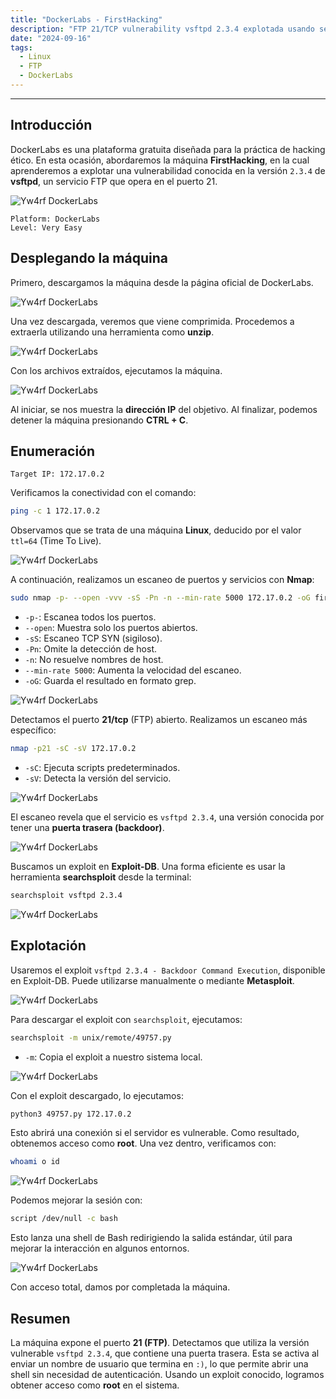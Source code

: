 ```yaml
---
title: "DockerLabs - FirstHacking"
description: "FTP 21/TCP vulnerability vsftpd 2.3.4 explotada usando searchsploit"
date: "2024-09-16"
tags:
  - Linux
  - FTP
  - DockerLabs
---
```


---

## Introducción

DockerLabs es una plataforma gratuita diseñada para la práctica de hacking ético. En esta ocasión, abordaremos la máquina **FirstHacking**, en la cual aprenderemos a explotar una vulnerabilidad conocida en la versión `2.3.4` de **vsftpd**, un servicio FTP que opera en el puerto 21.

![Yw4rf DockerLabs](firsthacking-1.png)

~~~
Platform: DockerLabs
Level: Very Easy
~~~

## Desplegando la máquina

Primero, descargamos la máquina desde la página oficial de DockerLabs.

![Yw4rf DockerLabs](firsthacking-2.png)

Una vez descargada, veremos que viene comprimida. Procedemos a extraerla utilizando una herramienta como **unzip**.

![Yw4rf DockerLabs](firsthacking-3.png)

Con los archivos extraídos, ejecutamos la máquina.

![Yw4rf DockerLabs](firsthacking-4.png)

Al iniciar, se nos muestra la **dirección IP** del objetivo. Al finalizar, podemos detener la máquina presionando **CTRL + C**.

## Enumeración

~~~
Target IP: 172.17.0.2
~~~

Verificamos la conectividad con el comando:

~~~bash
ping -c 1 172.17.0.2
~~~

Observamos que se trata de una máquina **Linux**, deducido por el valor `ttl=64` (Time To Live).

![Yw4rf DockerLabs](firsthacking-5.png)

A continuación, realizamos un escaneo de puertos y servicios con **Nmap**:

```bash
sudo nmap -p- --open -vvv -sS -Pn -n --min-rate 5000 172.17.0.2 -oG firstHacking-scan
```

* `-p-`: Escanea todos los puertos.
* `--open`: Muestra solo los puertos abiertos.
* `-sS`: Escaneo TCP SYN (sigiloso).
* `-Pn`: Omite la detección de host.
* `-n`: No resuelve nombres de host.
* `--min-rate 5000`: Aumenta la velocidad del escaneo.
* `-oG`: Guarda el resultado en formato grep.

![Yw4rf DockerLabs](firsthacking-6.png)

Detectamos el puerto **21/tcp** (FTP) abierto. Realizamos un escaneo más específico:

```bash
nmap -p21 -sC -sV 172.17.0.2
```

* `-sC`: Ejecuta scripts predeterminados.
* `-sV`: Detecta la versión del servicio.

![Yw4rf DockerLabs](firsthacking-7.png)

El escaneo revela que el servicio es `vsftpd 2.3.4`, una versión conocida por tener una **puerta trasera (backdoor)**.

![Yw4rf DockerLabs](firsthacking-8.png)

Buscamos un exploit en **Exploit-DB**. Una forma eficiente es usar la herramienta **searchsploit** desde la terminal:

```bash
searchsploit vsftpd 2.3.4
```

![Yw4rf DockerLabs](firsthacking-9.png)

## Explotación

Usaremos el exploit `vsftpd 2.3.4 - Backdoor Command Execution`, disponible en Exploit-DB. Puede utilizarse manualmente o mediante **Metasploit**.

![Yw4rf DockerLabs](firsthacking-10.png)

Para descargar el exploit con `searchsploit`, ejecutamos:

```bash
searchsploit -m unix/remote/49757.py
```

* `-m`: Copia el exploit a nuestro sistema local.


![Yw4rf DockerLabs](firsthacking-11.png)

Con el exploit descargado, lo ejecutamos:

```bash
python3 49757.py 172.17.0.2
```

Esto abrirá una conexión si el servidor es vulnerable. Como resultado, obtenemos acceso como **root**. Una vez dentro, verificamos con:

~~~bash
whoami o id
~~~

![Yw4rf DockerLabs](firsthacking-14.png)

Podemos mejorar la sesión con:

```bash
script /dev/null -c bash
```

Esto lanza una shell de Bash redirigiendo la salida estándar, útil para mejorar la interacción en algunos entornos.

![Yw4rf DockerLabs](firsthacking-15.png)

Con acceso total, damos por completada la máquina.

## Resumen

La máquina expone el puerto **21 (FTP)**. Detectamos que utiliza la versión vulnerable `vsftpd 2.3.4`, que contiene una puerta trasera. Esta se activa al enviar un nombre de usuario que termina en `:)`, lo que permite abrir una shell sin necesidad de autenticación. Usando un exploit conocido, logramos obtener acceso como **root** en el sistema.

```
